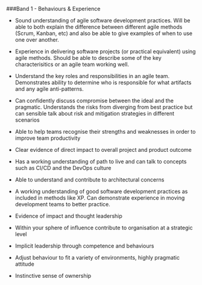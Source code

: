 ###Band 1 - Behaviours & Experience

* Sound understanding of agile software development practices. Will be able to both explain the difference between different agile methods (Scrum, Kanban, etc) and also be able to give examples of when to use one over another.

* Experience in delivering software projects (or practical equivalent) using agile methods. Should be able to describe some of the key characterisitics or an agile team working well.

* Understand the key roles and responsibilities in an agile team. Demonstrates ability to determine who is responsible for what artifacts and any agile anti-patterns.

* Can confidently discuss compromise between the ideal and the pragmatic. Understands the risks from diverging from best practice but can sensible talk about risk and mitigation strategies in different scenarios

* Able to help teams recognise their strengths and weaknesses in order to improve team productivity 

* Clear evidence of direct impact to overall project and product outcome

* Has a working understanding of path to live and can talk to concepts such as CI/CD and the DevOps culture

* Able to understand and contribute to architectural concerns

* A working understanding of good software development practices as included in methods like XP. Can demonstrate experience in moving development teams to better practice. 

* Evidence of impact and thought leadership

* Within your sphere of influence contribute to organisation at a strategic level

* Implicit leadership through competence and behaviours

* Adjust behaviour to fit a variety of environments, highly pragmatic attitude

* Instinctive sense of ownership

